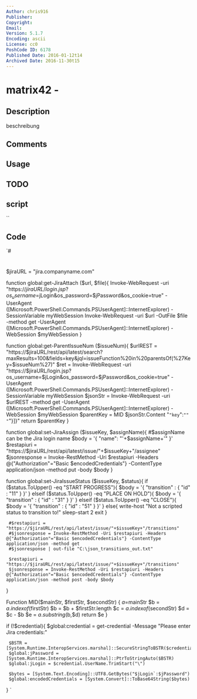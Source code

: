 ```yaml
---
Author: chris916
Publisher: 
Copyright: 
Email: 
Version: 5.1.7
Encoding: ascii
License: cc0
PoshCode ID: 6178
Published Date: 2016-01-12t14
Archived Date: 2016-11-30t15
---
```


# matrix42 - 

## Description

beschreibung

## Comments



## Usage



## TODO



## script

``

## Code

`#
 #
 
 $jiraURL = "jira.companyname.com"
 
 function global:get-JiraAttach ($url, $file){
         Invoke-WebRequest -uri "https://$jiraURL/login.jsp?os_username=$jLogin&os_password=$jPassword&os_cookie=true" -UserAgent ([Microsoft.PowerShell.Commands.PSUserAgent]::InternetExplorer) -SessionVariable myWebSession
         Invoke-WebRequest -uri $url -OutFile $file -method get -UserAgent ([Microsoft.PowerShell.Commands.PSUserAgent]::InternetExplorer) -WebSession $myWebSession
 }
 
 function global:get-ParentIssueNum ($issueNum){
         $urlREST = "https://$jiraURL/rest/api/latest/search?maxResults=100&fields=key&jql=issueFunction%20in%20parentsOf(%27Key=$issueNum%27)"
         $ret = Invoke-WebRequest -uri "https://$jiraURL/login.jsp?os_username=$jLogin&os_password=$jPassword&os_cookie=true" -UserAgent ([Microsoft.PowerShell.Commands.PSUserAgent]::InternetExplorer) -SessionVariable myWebSession
         $jsonStr = Invoke-WebRequest -uri $urlREST -method get -UserAgent ([Microsoft.PowerShell.Commands.PSUserAgent]::InternetExplorer) -WebSession $myWebSession
         $parentKey = MID $jsonStr.Content "`"key`":`"" "`"}]}"
         return $parentKey
 }
 
 function global:set-JiraAssign ($issueKey, $assignName){
     #$assignName can be the Jira login name
     $body = '{ "name": "'+$assignName+'" }'
     $restapiuri = "https://$jiraURL/rest/api/latest/issue/"+$issueKey+"/assignee"
     $jsonresponse = Invoke-RestMethod -Uri $restapiuri -Headers @{"Authorization"="Basic $encodedCredentials"} -ContentType application/json -method put -body $body
 }
 
 function global:set-JiraIssueStatus ($issueKey, $status){
     if ($status.ToUpper() -eq "START PROGRESS"){
         $body = '{ "transition" : { "id" : "11" } }'
     }
     elseif ($status.ToUpper() -eq "PLACE ON HOLD"){
         $body = '{ "transition" : { "id" : "31" } }'
     }
     elseif ($status.ToUpper() -eq "CLOSE"){
         $body = '{ "transition" : { "id" : "51" } }'
     }
     else{
         write-host "Not a scripted status to transition to!"
         sleep-start 2
         exit
     }
 
     #$restapiuri = "https://$jiraURL/rest/api/latest/issue/"+$issueKey+"/transitions"
     #$jsonresponse = Invoke-RestMethod -Uri $restapiuri -Headers @{"Authorization"="Basic $encodedCredentials"} -ContentType application/json -method get
     #$jsonresponse | out-file "C:\json_transitions_out.txt"
 
     $restapiuri = "https://$jiraURL/rest/api/latest/issue/"+$issueKey+"/transitions"
     $jsonresponse = Invoke-RestMethod -Uri $restapiuri -Headers @{"Authorization"="Basic $encodedCredentials"} -ContentType application/json -method post -body $body
 }
 
 Function MID($mainStr, $firstStr, $secondStr) {
     $a=$mainStr
     $b = $a.indexof($firstStr)
     $b = $b + $firstStr.length
     $c = $a.indexof($secondStr)
     $d = $c - $b
     $e = $a.substring($b,$d)
     return $e
 }
 
 if (!$credential){
     $global:credential = get-credential -Message "Please enter Jira credentials:"
 
     $BSTR = [System.Runtime.InteropServices.marshal]::SecureStringToBSTR($credential.Password)
     $global:jPassword = [System.Runtime.InteropServices.marshal]::PtrToStringAuto($BSTR)
     $global:jLogin = $credential.UserName.TrimStart("\")
 
     $bytes = [System.Text.Encoding]::UTF8.GetBytes("$jLogin`:$jPassword")
     $global:encodedCredentials = [System.Convert]::ToBase64String($bytes)
 }
`

